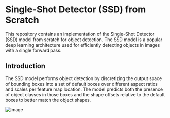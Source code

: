 # Single-Shot Detector (SSD) from Scratch

This repository contains an implementation of the Single-Shot Detector (SSD) model from scratch for object detection. The SSD model is a popular deep learning architecture used for efficiently detecting objects in images with a single forward pass.

## Introduction

The SSD model performs object detection by discretizing the output space of bounding boxes into a set of default boxes over different aspect ratios and scales per feature map location. The model predicts both the presence of object classes in those boxes and the shape offsets relative to the default boxes to better match the object shapes.

![image](https://github.com/Vishalkagade/Single-Shot-Detector-SSD--from-scratch/assets/105672962/a6280b10-6893-420c-add2-82ee4349cccb)

  
